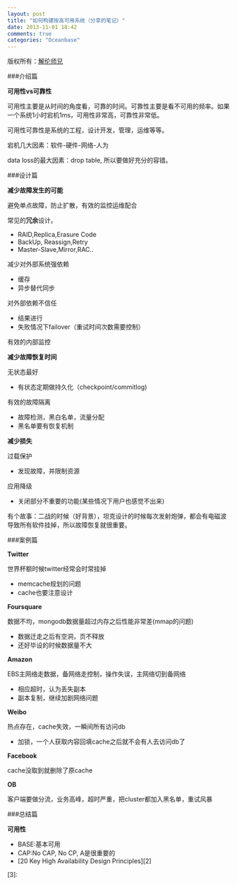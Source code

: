 ```yaml
---
layout: post
title: "如何构建按高可用系统（分享的笔记）"
date: 2013-11-01 18:42
comments: true
categories: "Oceanbase"
---
```


版权所有：[解伦师兄][1]

###介绍篇
  
**可用性vs可靠性**

  可用性主要是从时间的角度看，可靠的时间。可靠性主要是看不可用的频率。如果一个系统1小时宕机1ms，可用性非常高，可靠性非常低。

  可用性可靠性是系统的工程，设计开发，管理，运维等等。

  宕机几大因素：软件-硬件-网络-人为

  data loss的最大因素：drop table, 所以要做好充分的容错。

<!-- more -->
###设计篇
  
**减少故障发生的可能**
  
  避免单点故障，防止扩散，有效的监控运维配合


  常见的**冗余**设计。
  
  * RAID,Replica,Erasure Code
  * BackUp, Reassign,Retry
  * Master-Slave,Mirror,RAC..

  减少对外部系统强依赖

  * 缓存
  * 异步替代同步

  对外部依赖不信任
  
  * 结果进行
  * 失败情况下failover（重试时间次数需要控制）

  有效的内部监控

**减少故障恢复时间**

  无状态最好

  * 有状态定期做持久化（checkpoint/commitlog)

  有效的故障隔离

  * 故障检测，黑白名单，流量分配
  * 黑名单要有恢复机制

**减少损失**
  
  过载保护

  * 发现故障，并限制资源

  应用降级

  * 关闭部分不重要的功能(某些情况下用户也感觉不出来)

  有个故事：二战的时候（好背景），坦克设计的时候每次发射炮弹，都会有电磁波导致所有软件挂掉，所以故障恢复就很重要。

###案例篇

**Twitter**

  世界杯额时候twitter经常会时常挂掉

  * memcache规划的问题
  * cache也要注意设计

**Foursquare**

  数据不均，mongodb数据量超过内存之后性能非常差(mmap的问题)

  * 数据迁走之后有空洞，页不释放
  * 还好毕设的时候数据量不大
  
**Amazon**
  
  EBS主网络走数据，备网络走控制，操作失误，主网络切到备网络

  * 相应超时，认为丢失副本
  * 副本复制，继续加剧网络问题

**Weibo**

  热点存在，cache失效，一瞬间所有访问db

  * 加锁，一个人获取内容回填cache之后就不会有人去访问db了

**Facebook**

  cache没取到就删除了原cache

**OB**

  客户端要做分流，业务高峰，超时严重，把cluster都加入黑名单，重试风暴

###总结篇

**可用性**
  
  * BASE:基本可用
  * CAP:No CAP, No CP, A是很重要的
  * [20 Key High Availability Design Principles][2]

[1]: 
[2]:
[3]:


